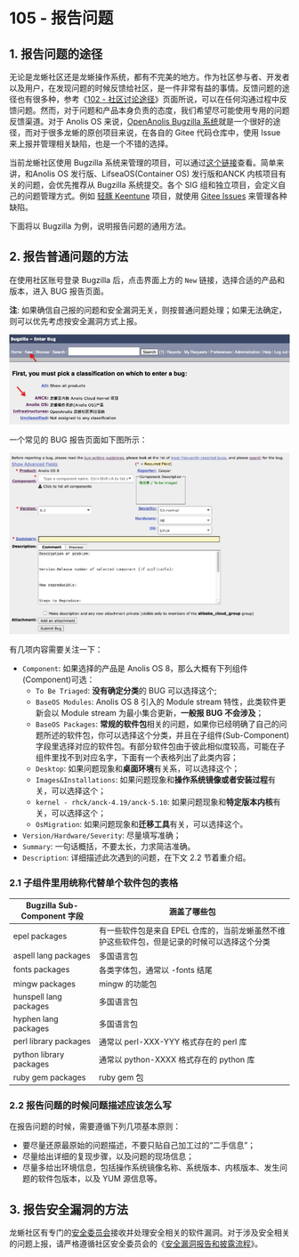 # 105 - 报告问题

## 1. 报告问题的途径

无论是龙蜥社区还是龙蜥操作系统，都有不完美的地方。作为社区参与者、开发者以及用户，在发现问题的时候反馈给社区，是一件非常有益的事情。反馈问题的途径也有很多种，参考《[102 - 社区讨论途径](/docs/102-join-discussion.md)》页面所说，可以在任何沟通过程中反馈问题。然而，对于问题和产品本身负责的态度，我们希望尽可能使用专用的问题反馈渠道。对于 Anolis OS 来说，[OpenAnolis Bugzilla 系统](https://bugzilla.openanolis.cn)就是一个很好的途径，而对于很多龙蜥的原创项目来说，在各自的 Gitee 代码仓库中，使用 Issue 来上报并管理相关缺陷，也是一个不错的选择。

当前龙蜥社区使用 Bugzilla 系统来管理的项目，可以通过[这个链接](https://bugzilla.openanolis.cn/describecomponents.cgi)查看。简单来讲，和Anolis OS 发行版、LifseaOS(Container OS) 发行版和ANCK 内核项目有关的问题，会优先推荐从 Bugzilla 系统提交。各个 SIG 组和独立项目，会定义自己的问题管理方式。例如 [轻豚 Keentune](https://gitee.com/anolis/keentuned) 项目，就使用 [Gitee Issues](https://gitee.com/anolis/keentuned/issues) 来管理各种缺陷。

下面将以 Bugzilla 为例，说明报告问题的通用方法。

## 2. 报告普通问题的方法

在使用社区账号登录 Bugzilla 后，点击界面上方的 `New` 链接，选择合适的产品和版本，进入 BUG 报告页面。

**注**: 如果确信自己报的问题和安全漏洞无关，则按普通问题处理；如果无法确定，则可以优先考虑按安全漏洞方式上报。

![报告新的 BUG](../images/105-open-new-bugzilla.jpg)

一个常见的 BUG 报告页面如下图所示：

![新的 BUG 报告页面](../images/105-bug-report-page.jpg)

有几项内容需要关注一下：
+ `Component`: 如果选择的产品是 Anolis OS 8，那么大概有下列组件(Component)可选：
  + `To Be Triaged`: **没有确定分类**的 BUG 可以选择这个;
  + `BaseOS Modules`: Anolis OS 8 引入的 Module stream 特性，此类软件更新会以 Module stream 为最小集合更新，**一般报 BUG 不会涉及**；
  + `BaseOS Packages`: **常规的软件包**相关的问题，如果你已经明确了自己的问题所述的软件包，你可以选择这个分类，并且在子组件(Sub-Component)字段里选择对应的软件包。有部分软件包由于彼此相似度较高，可能在子组件里找不到对应名字，下面有一个表格列出了此类内容；
  + `Desktop`: 如果问题现象和**桌面环境**有关系，可以选择这个；
  + `Images&Installations`: 如果问题现象和**操作系统镜像或者安装过程**有关，可以选择这个；
  + `kernel - rhck/anck-4.19/anck-5.10`: 如果问题现象和**特定版本内核**有关，可以选择这个；
  + `OsMigration`: 如果问题现象和**迁移工具**有关，可以选择这个。
+ `Version/Hardware/Severity`: 尽量填写准确；
+ `Summary`: 一句话概括，不要太长，力求简洁准确。
+ `Description`: 详细描述此次遇到的问题，在下文 2.2 节着重介绍。

### 2.1 子组件里用统称代替单个软件包的表格

| Bugzilla Sub-Component 字段 | 涵盖了哪些包 |
|-----------------------------|--------------|
| epel packages               | 有一些软件包是来自 EPEL 仓库的，当前龙蜥虽然不维护这些软件包，但是记录的时候可以选择这个分类 |
| aspell lang packages        | 多国语言包 |
| fonts packages              | 各类字体包，通常以 -fonts 结尾 |
| mingw packages              | mingw 的功能包 |
| hunspell lang packages      | 多国语言包 |
| hyphen lang packages        | 多国语言包 |
| perl library packages       | 通常以 perl-XXX-YYY 格式存在的 perl 库 |
| python library packages     | 通常以 python-XXXX 格式存在的 python 库 |
| ruby gem packages           | ruby gem 包 |

### 2.2 报告问题的时候问题描述应该怎么写

在报告问题的时候，需要遵循下列几项基本原则：
+ 要尽量还原最原始的问题描述，不要只贴自己加工过的“二手信息”；
+ 尽量给出详细的复现步骤，以及问题的现场信息；
+ 尽量多给出环境信息，包括操作系统镜像名称、系统版本、内核版本、发生问题的软件包版本，以及 YUM 源信息等。

## 3. 报告安全漏洞的方法

龙蜥社区有专门的[安全委员会](https://openanolis.cn/sig/security-committee)接收并处理安全相关的软件漏洞。对于涉及安全相关的问题上报，请严格遵循社区安全委员会的《[安全漏洞报告和披露流程](https://openanolis.cn/sig/security-committee/doc/435846799673394804)》。
